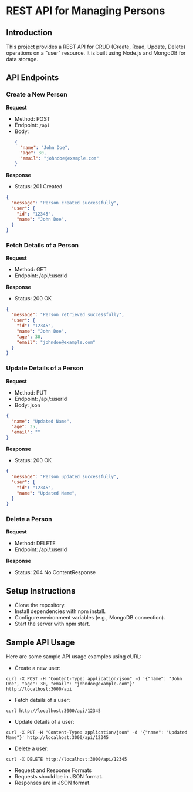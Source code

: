 # REST API for Managing Persons

## Introduction

This project provides a REST API for CRUD (Create, Read, Update, Delete) operations on a "user" resource. It is built using Node.js and MongoDB for data storage.

## API Endpoints

### Create a New Person

**Request**

- Method: POST
- Endpoint: `/api`
- Body:
  ```json
  {
    "name": "John Doe",
    "age": 30,
    "email": "johndoe@example.com"
  }
  ```
**Response**

- Status: 201 Created

```json
{
  "message": "Person created successfully",
  "user": {
    "id": "12345",
    "name": "John Doe",
  }
}
```

### Fetch Details of a Person

**Request**

- Method: GET
- Endpoint: /api/:userId

**Response**

- Status: 200 OK
``` json 
{
  "message": "Person retrieved successfully",
  "user": {
    "id": "12345",
    "name": "John Doe",
    "age": 30,
    "email": "johndoe@example.com"
  }
}
```

### Update Details of a Person
**Request**

- Method: PUT
- Endpoint: /api/:userId
- Body:
json
```json
{
  "name": "Updated Name",
  "age": 35,
  "email": ""
}
```

**Response**

- Status: 200 OK
```json
{
  "message": "Person updated successfully",
  "user": {
    "id": "12345",
    "name": "Updated Name",
  }
}
```

### Delete a Person

**Request**

- Method: DELETE
- Endpoint: /api/:userId

**Response**

- Status: 204 No ContentResponse

## Setup Instructions

* Clone the repository.
* Install dependencies with npm install.
* Configure environment variables (e.g., MongoDB connection).
* Start the server with npm start.

## Sample API Usage

Here are some sample API usage examples using cURL:

* Create a new user:


``` curl
curl -X POST -H "Content-Type: application/json" -d '{"name": "John Doe", "age": 30, "email": "johndoe@example.com"}' http://localhost:3000/api
```
* Fetch details of a user:

``` curl
curl http://localhost:3000/api/12345
```
* Update details of a user:

```curl
curl -X PUT -H "Content-Type: application/json" -d '{"name": "Updated Name"}' http://localhost:3000/api/12345
```

* Delete a user:

```curl
curl -X DELETE http://localhost:3000/api/12345
```

- Request and Response Formats
- Requests should be in JSON format.
- Responses are in JSON format.